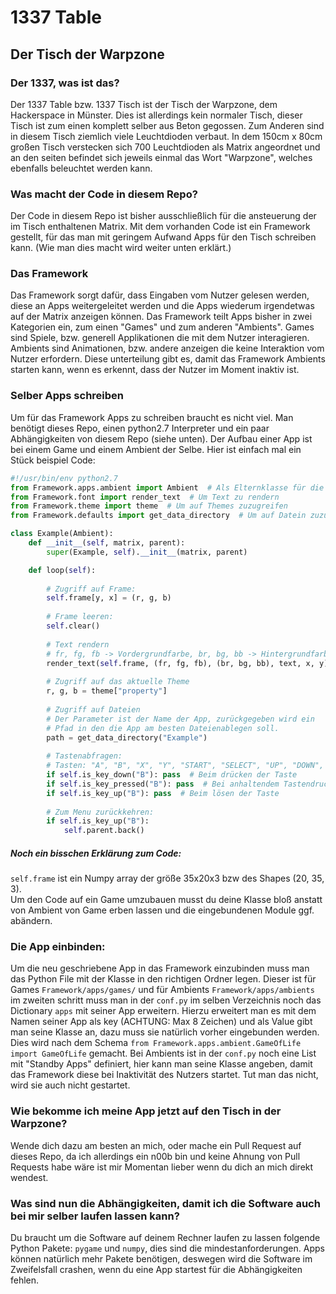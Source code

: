 # 1337 Table
## Der Tisch der Warpzone

### Der 1337, was ist das?
Der 1337 Table bzw. 1337 Tisch ist der Tisch der Warpzone, dem Hackerspace in Münster. Dies ist allerdings kein normaler Tisch, dieser Tisch ist zum einen komplett selber aus Beton gegossen. Zum Anderen sind in diesem Tisch ziemlich viele Leuchtdioden verbaut. In dem 150cm x 80cm großen Tisch verstecken sich 700 Leuchtdioden als Matrix angeordnet und an den seiten befindet sich jeweils einmal das Wort "Warpzone", welches ebenfalls beleuchtet werden kann.
### Was macht der Code in diesem Repo?
Der Code in diesem Repo ist bisher ausschließlich für die ansteuerung der im Tisch enthaltenen Matrix. Mit dem vorhanden Code ist ein Framework gestellt, für das man mit geringem Aufwand Apps für den Tisch schreiben kann. (Wie man dies macht wird weiter unten erklärt.) 
### Das Framework
Das Framework sorgt dafür, dass Eingaben vom Nutzer gelesen werden, diese an Apps weitergeleitet werden und die Apps wiederum irgendetwas auf der Matrix anzeigen können. Das Framework teilt Apps bisher in zwei Kategorien ein, zum einen "Games" und zum anderen "Ambients". Games sind Spiele, bzw. generell Applikationen die mit dem Nutzer interagieren. Ambients sind Animationen, bzw. andere anzeigen die keine Interaktion vom Nutzer erfordern. Diese unterteilung gibt es, damit das Framework Ambients starten kann, wenn es erkennt, dass der Nutzer im Moment inaktiv ist.
### Selber Apps schreiben
Um für das Framework Apps zu schreiben braucht es nicht viel. Man benötigt dieses Repo, einen python2.7 Interpreter und ein paar Abhängigkeiten von diesem Repo (siehe unten).
Der Aufbau einer App ist bei einem Game und einem Ambient der Selbe. Hier ist einfach mal ein Stück beispiel Code:
```python
#!/usr/bin/env python2.7
from Framework.apps.ambient import Ambient  # Als Elternklasse für die App
from Framework.font import render_text  # Um Text zu rendern
from Framework.theme import theme  # Um auf Themes zuzugreifen
from Framework.defaults import get_data_directory  # Um auf Datein zuzugreifen

class Example(Ambient):
    def __init__(self, matrix, parent):
        super(Example, self).__init__(matrix, parent)

    def loop(self):
    
    	# Zugriff auf Frame:
        self.frame[y, x] = (r, g, b)
        
        # Frame leeren:
        self.clear()
        
        # Text rendern
        # fr, fg, fb -> Vordergrundfarbe, br, bg, bb -> Hintergrundfarbe
        render_text(self.frame, (fr, fg, fb), (br, bg, bb), text, x, y)
        
        # Zugriff auf das aktuelle Theme
        r, g, b = theme["property"]
        
        # Zugriff auf Dateien
        # Der Parameter ist der Name der App, zurückgegeben wird ein
       	# Pfad in den die App am besten Dateienablegen soll.
        path = get_data_directory("Example") 
        
    	# Tastenabfragen:
        # Tasten: "A", "B", "X", "Y", "START", "SELECT", "UP", "DOWN", "LEFT", "RIGHT"
        if self.is_key_down("B"): pass  # Beim drücken der Taste
        if self.is_key_pressed("B"): pass  # Bei anhaltendem Tastendruck
        if self.is_key_up("B"): pass  # Beim lösen der Taste
        
        # Zum Menu zurückkehren:
        if self.is_key_up("B"):
        	self.parent.back()

```
##### Noch ein bisschen Erklärung zum Code:
```self.frame``` ist ein Numpy array der größe 35x20x3 bzw des Shapes (20, 35, 3).\
Um den Code auf ein Game umzubauen musst du deine Klasse bloß anstatt von Ambient von Game erben lassen und die eingebundenen Module ggf. abändern.

### Die App einbinden:
Um die neu geschriebene App in das Framework einzubinden muss man das Python File mit der Klasse in den richtigen Ordner legen. Dieser ist für Games ```Framework/apps/games/``` und für Ambients ```Framework/apps/ambients``` im zweiten schritt muss man in der ```conf.py``` im selben Verzeichnis noch das Dictionary ```apps``` mit seiner App erweitern. Hierzu erweitert man es mit dem Namen seiner App als key (ACHTUNG: Max 8 Zeichen) und als Value gibt man seine Klasse an, dazu muss sie natürlich vorher eingebunden werden. Dies wird nach dem Schema ```from Framework.apps.ambient.GameOfLife import GameOfLife``` gemacht. Bei Ambients ist in der ```conf.py``` noch eine List mit "Standby Apps" definiert, hier kann man seine Klasse angeben, damit das Framework diese bei Inaktivität des Nutzers startet. Tut man das nicht, wird sie auch nicht gestartet.

### Wie bekomme ich meine App jetzt auf den Tisch in der Warpzone?
Wende dich dazu am besten an mich, oder mache ein Pull Request auf dieses Repo, da ich allerdings ein n00b bin und keine Ahnung von Pull Requests habe wäre ist mir Momentan lieber wenn du dich an mich direkt wendest.

### Was sind nun die Abhängigkeiten, damit ich die Software auch bei mir selber laufen lassen kann?
Du braucht um die Software auf deinem Rechner laufen zu lassen folgende Python Pakete: ```pygame``` und ```numpy```, dies sind die mindestanforderungen. Apps können natürlich mehr Pakete benötigen, deswegen wird die Software im Zweifelsfall crashen, wenn du eine App startest für die Abhängigkeiten fehlen.

